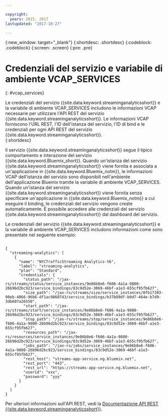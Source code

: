 ```yaml
---

copyright:
  years: 2015, 2017
lastupdated: "2017-10-27"

---
```


<!-- Attribute definitions -->
{:new_window: target="_blank"}
{:shortdesc: .shortdesc}
{:codeblock: .codeblock}
{:screen: .screen}
{:pre: .pre}

# Credenziali del servizio e variabile di ambiente VCAP_SERVICES
{: #vcap_services}

Le credenziali del servizio {{site.data.keyword.streaminganalyticsshort}}
e la variabile di ambiente VCAP_SERVICES includono le informazioni VCAP
necessarie per utilizzare l'API REST del
servizio {{site.data.keyword.streaminganalyticsshort}}. Le informazioni VCAP forniscono l'URL REST,
l'ID dell'istanza del servizio, l'ID di bind e le credenziali per ogni
API REST del servizio {{site.data.keyword.streaminganalyticsshort}}.  
{:shortdesc}


Il servizio {{site.data.keyword.streaminganalyticsshort}}
segue il tipico comportamento e interazione del
servizio {{site.data.keyword.Bluemix_short}}. Quando un'istanza del servizio {{site.data.keyword.streaminganalyticsshort}} viene fornita e associata a un'applicazione in {{site.data.keyword.Bluemix_notm}}, le informazioni VCAP dell'istanza del servizio sono disponibili nell'ambiente dell'applicazione Bluemix tramite la variabile di ambiente VCAP_SERVICES. Quando un'istanza del servizio {{site.data.keyword.streaminganalyticsshort}}
viene fornita senza specificare un'applicazione in {{site.data.keyword.Bluemix_notm}} a cui eseguire il binding, le credenziali del servizio vengono create automaticamente. È possibile accedere alle credenziali del servizio {{site.data.keyword.streaminganalyticsshort}}
dal dashboard del servizio.


Le credenziali del servizio {{site.data.keyword.streaminganalyticsshort}}
e la variabile di ambiente VCAP_SERVICES includono informazioni come sono presentate nel seguente esempio:

<pre><code>
{
  "streaming-analytics": [
    {
      "name": "NYCTrafficStreaming Analytics-t6",
      "label": "streaming-analytics",
      "plan": "Standard",
      "credentials": {
        "status_path": "/jax-rs/streams/status/service_instances/9e86b8e6-f606-4a1a-9800-26b96d2bc923/service_bindings/83c9d52e-3069-46bf-a1e3-655cf95fb627",
        "size_path": "/jax-rs/streams/size/service_instances/0fb17393-90eb-4066-96b6-df1ac9860743/service_bindings/b37b89df-b0d7-464e-b7d9-3db607a26550",
        "start_path": "/jax-rs/streams/start/service_instances/9e86b8e6-f606-4a1a-9800-26b96d2bc923/service_bindings/83c9d52e-3069-46bf-a1e3-655cf95fb627",
        "stop_path": "/jax-rs/streams/stop/service_instances/9e86b8e6-f606-4a1a-9800-26b96d2bc923/service_bindings/83c9d52e-3069-46bf-a1e3-655cf95fb627",
        "resources_path": "/jax-rs/resources/service_instances/9e86b8e6-f606-4a1a-9800-26b96d2bc923/service_bindings/83c9d52e-3069-46bf-a1e3-655cf95fb627",
        "jobs_path": "/jax-rs/jobs/service_instances/9e86b8e6-f606-4a1a-9800-26b96d2bc923/service_bindings/83c9d52e-3069-46bf-a1e3-655cf95fb627",
        "rest_host": "streams-app-service.ng.bluemix.net",
        "rest_port": "443",
        "rest_url": "https://streams-app-service.ng.bluemix.net",
        "userid": "xxx",
        "password": "yyy"
      }
    }
  ]
}	  
</code></pre>

Per ulteriori informazioni sull'API REST, vedi la [Documentazione API REST {{site.data.keyword.streaminganalyticsshort}}](https://console.ng.bluemix.net/apidocs/220).
